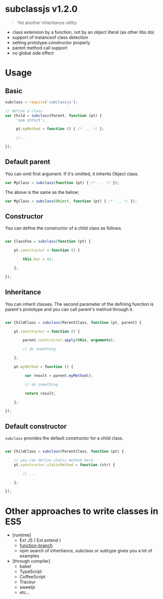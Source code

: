 # subclassjs v1.2.0

> Yet another inheritance utility

- class extension by a function, not by an object literal (as other libs do)
- support of instanceof class detection
- setting prototype.constructor properly
- parent method call support
- no global side effect

# Usage

## Basic

```js
subclass = require('subclassjs');

// define a class
var Child = subclass(Parent, function (pt) {
     'use strict';

     pt.myMethod = function () { /* ... */ };

     //...

});
```

## Default parent

You can omit first argument. If it's omitted, it inherits Object class.

```js
var MyClass = subclass(function (pt) { /* ... */ });
```

The above is the same as the below;

```js
var MyClass = subclass(Object, function (pt) { /* ... */ });
```

## Constructor

You can define the constructor of a child class as follows.

```js

var ClassFoo = subclass(function (pt) {

    pt.constructor = function () {

        this.bar = 42;

    };

});

```


## Inheritance

You can inherit classes. The second parameter of the defining function is parent's prototype and you can call parent's method through it.


```js

var ChildClass = subclass(ParentClass, function (pt, parent) {

    pt.constructor = function () {

        parent.constructor.apply(this, arguments);

        // do something

    };

    pt.myMethod = function () {

         var result = parent.myMethod();

         // do something

         return result;

    };

});
```


## Default constructor

`subclass` provides the default constructor for a child class.

```js

var ChildClass = subclass(ParentClass, function (pt) {

    // you can define static method here
    pt.constructor.staticMethod = function (str) {

        // ...

    };

});

```

# Other approaches to write classes in ES5

- [runtime]
  - Ext JS ( Ext.extend )
  - [function-branch](https://github.com/kt3k/function-branch)
  - npm search of inheritance, subclass or subtype gives you a lot of examples
- [through compiler]
  - babel
  - TypeScript
  - CoffeeScript
  - Traceur
  - sweetjs
  - etc...
